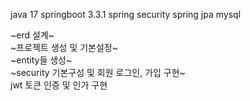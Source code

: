 java 17
springboot 3.3.1
spring security
spring jpa
mysql  


~erd 설계~  
~프로젝트 생성 및 기본설정~  
~entity들 생성~  
~security 기본구성 및 회원 로그인, 가입 구현~  
jwt 토큰 인증 및 인가 구현
